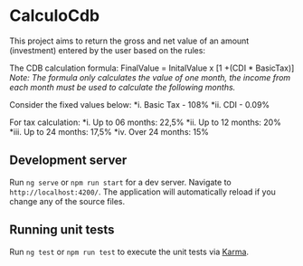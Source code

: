 # CalculoCdb

This project aims to return the gross and net value of an amount (investment) entered by the user based on the rules:

The CDB calculation formula:
FinalValue = InitalValue x [1 +(CDI * BasicTax)]
*Note: The formula only calculates the value of one month, the income from each month must be used to calculate the following months.*

Consider the fixed values below: 
*i. Basic Tax - 108%
*ii. CDI - 0.09%

For tax calculation:
*i. Up to 06 months: 22,5%
*ii. Up to 12 months: 20%
*iii. Up to 24 months: 17,5%
*iv. Over 24 months: 15%

## Development server

Run `ng serve` or `npm run start` for a dev server. Navigate to `http://localhost:4200/`. The application will automatically reload if you change any of the source files.

## Running unit tests

Run `ng test` or `npm run test` to execute the unit tests via [Karma](https://karma-runner.github.io).

